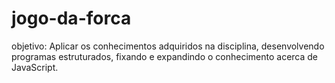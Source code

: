 # jogo-da-forca
objetivo:
Aplicar os conhecimentos adquiridos na disciplina, desenvolvendo programas estruturados, fixando e expandindo o conhecimento acerca de JavaScript.
